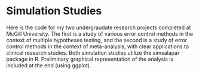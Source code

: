 # Simulation Studies

Here is the code for my two undergraudate research projects completed at McGill University. The first is a study of various error control methods in the context of multiple hypotheses testing, and the second is a study of error control methods in the context of meta-analysis, with clear applications to clinical research studies. Both simulation studies utilize the simsalapar package in R. Preliminary graphical representation of the analysis is included at the end (using ggplot). 

